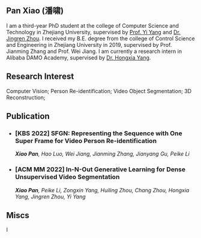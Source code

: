 ## Pan Xiao (潘啸)
I am a third-year PhD student at the college of Computer Science and Technology in Zhejiang University, supervised by [Prof. Yi Yang](https://scholar.google.com/citations?user=RMSuNFwAAAAJ&hl=en) and [Dr. Jingren Zhou](https://scholar.google.com/citations?user=64zxhRUAAAAJ&hl=en&oi=ao). I received my B.E. degree from the college of Control Science and Engineering in Zhejiang University in 2019, supervised by Prof. Jianming Zhang and Prof. Wei Jiang. I am currently a research intern in Alibaba DAMO Academy, supervised by [Dr. Hongxia Yang](https://scholar.google.com/citations?user=iJlC5mMAAAAJ&hl=en&oi=ao).

## Research Interest 
Computer Vision; Person Re-identification; Video Object Segmentation; 3D Reconstruction;

## Publication

- ### [KBS 2022] SFGN: Representing the Sequence with One Super Frame for Video Person Re-identification

  ****Xiao Pan***, Hao Luo, Wei Jiang, Jianming Zhang, Jianyang Gu, Peike Li*

- ### [ACM MM 2022] In-N-Out Generative Learning for Dense Unsupervised Video Segmentation 

  ****Xiao Pan***, Peike Li, Zongxin Yang, Huiling Zhou, Chang Zhou, Hongxia Yang, Jingren Zhou, Yi Yang*
  

## Miscs
I 

